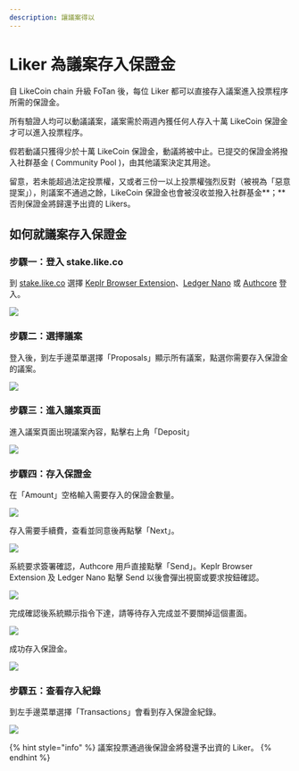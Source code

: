 ```yaml
---
description: 讓議案得以
---
```


# Liker 為議案存入保證金

自 LikeCoin chain 升級 FoTan 後，每位 Liker 都可以直接存入議案進入投票程序所需的保證金。

所有驗證人均可以動議議案，議案需於兩週內獲任何人存入十萬 LikeCoin 保證金才可以進入投票程序。

假若動議只獲得少於十萬 LikeCoin 保證金，動議將被中止。已提交的保證金將撥入社群基金 ( Community Pool )，由其他議案決定其用途。

留意，若未能超過法定投票權，又或者三份一以上投票權強烈反對（被視為「惡意提案」），則議案不通過之餘，LikeCoin 保證金也會被沒收並撥入社群基金**；**否則保證金將歸還予出資的 Likers。

## &#xD;如何就議案存入保證金

### 步驟一：登入 stake.like.co

到 [stake.like.co](https://stake.like.co) 選擇 [Keplr Browser Extension](../../user-guide/liker-id/register-with-keplr.md)、[Ledger Nano](../wallet/hardware-wallet.md) 或 [Authcore](../../user-guide/liker-id/register.md) 登入。

![](../../.gitbook/assets/direct-vote-01.png)

### &#xD;步驟二：選擇議案

登入後，到左手邊菜單選擇「Proposals」顯示所有議案，點選你需要存入保證金的議案。

![](../../.gitbook/assets/proposal-deposit-01.png)

### &#xD;步驟三：進入議案頁面

進入議案頁面出現議案內容，點擊右上角「Deposit」

![](../../.gitbook/assets/proposal-deposit-02.png)

### 步驟四：存入保證金

在「Amount」空格輸入需要存入的保證金數量。

![](../../.gitbook/assets/proposal-deposit-03.png)

存入需要手續費，查看並同意後再點擊「Next」。



![](../../.gitbook/assets/proposal-deposit-04.png)

系統要求簽署確認，Authcore 用戶直接點擊「Send」。Keplr Browser Extension 及 Ledger Nano 點擊 Send 以後會彈出視窗或要求按鈕確認。

![](../../.gitbook/assets/proposal-deposit-05.png)

完成確認後系統顯示指令下達，請等待存入完成並不要關掉這個畫面。

![](../../.gitbook/assets/proposal-deposit-06.png)

成功存入保證金。

![](../../.gitbook/assets/proposal-deposit-07.png)

### &#xD;步驟五：查看存入紀錄

到左手邊菜單選擇「Transactions」會看到存入保證金紀錄。

![](../../.gitbook/assets/proposal-deposit-08.png)

{% hint style="info" %}
議案投票通過後保證金將發還予出資的 Liker。
{% endhint %}
